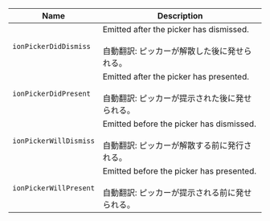 | Name                   | Description                                                                                        |
| ---------------------- | -------------------------------------------------------------------------------------------------- |
| `ionPickerDidDismiss`  | Emitted after the picker has dismissed.<br /><br />自動翻訳: ピッカーが解散した後に発せられる。    |
| `ionPickerDidPresent`  | Emitted after the picker has presented.<br /><br />自動翻訳: ピッカーが提示された後に発せられる。  |
| `ionPickerWillDismiss` | Emitted before the picker has dismissed.<br /><br />自動翻訳: ピッカーが解散する前に発行される。   |
| `ionPickerWillPresent` | Emitted before the picker has presented.<br /><br />自動翻訳: ピッカーが提示される前に発せられる。 |
